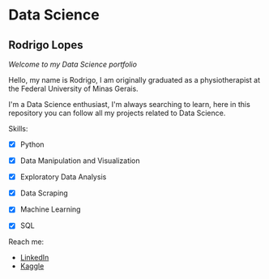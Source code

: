 # Data Science

## Rodrigo Lopes

_Welcome to my Data Science portfolio_

Hello, my name is Rodrigo, I am originally graduated as a physiotherapist at the Federal University of Minas Gerais.  


I'm a Data Science enthusiast, I'm always searching to learn, here in this repository you can follow all my projects related to Data Science. 

Skills:

- [x] Python
- [x] Data Manipulation and Visualization
- [x] Exploratory Data Analysis
- [x] Data Scraping
- [x] Machine Learning
- [x] SQL


Reach me:
- [LinkedIn](https://www.linkedin.com/in/rodrigo-lopes-0aa31685/)
- [Kaggle](https://www.kaggle.com/rolancerlaux)
